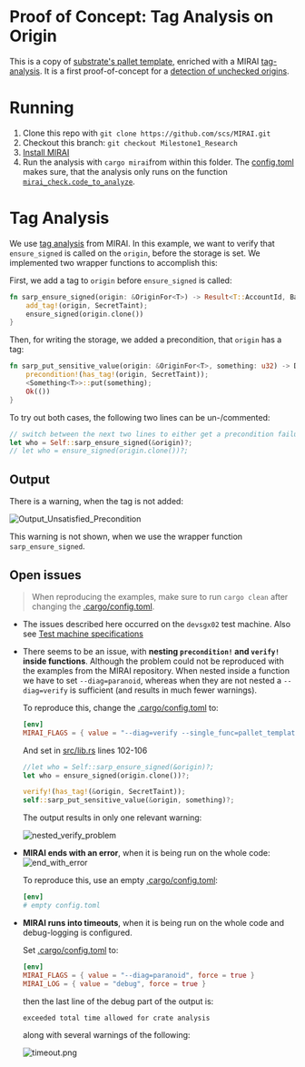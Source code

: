# Proof of Concept: Tag Analysis on Origin

This is a copy of [substrate's pallet template](https://github.com/substrate-developer-hub/substrate-node-template/tree/e0c480c0f322d0b0d1b310c93fa646fc0cfdd2df/pallets/template), enriched with a MIRAI [tag-analysis](https://github.com/facebookexperimental/MIRAI/blob/main/documentation/TagAnalysis.md). It is a first proof-of-concept for a [detection of unchecked origins](https://github.com/bhargavbh/MIRAI/blob/main/substrate_examples/incorrect-origin/description.md).

# Running

1. Clone this repo with `git clone https://github.com/scs/MIRAI.git`
2. Checkout this branch: `git checkout Milestone1_Research`
3. [Install MIRAI](https://github.com/facebookexperimental/MIRAI/blob/main/documentation/InstallationGuide.md)
4. Run the analysis with `cargo mirai`from within this folder. The [config.toml](.cargo/config.toml) makes sure, that the analysis only runs on the function [`mirai_check.code_to_analyze`](src/mirai.rs).

# Tag Analysis
We use [tag analysis](https://github.com/facebookexperimental/MIRAI/blob/main/documentation/TagAnalysis.md) from MIRAI. In this example, we want to verify that `ensure_signed` is called on the `origin`, before the storage is set. We implemented two wrapper functions to accomplish this:

First, we add a tag to `origin` before `ensure_signed` is called:

``` rust
fn sarp_ensure_signed(origin: &OriginFor<T>) -> Result<T::AccountId, BadOrigin> {
	add_tag!(origin, SecretTaint);
	ensure_signed(origin.clone())
}
```

Then, for writing the storage, we added a precondition, that `origin` has a tag:

``` rust
fn sarp_put_sensitive_value(origin: &OriginFor<T>, something: u32) -> DispatchResult {
    precondition!(has_tag!(origin, SecretTaint));
    <Something<T>>::put(something);
    Ok(())
}
```

To try out both cases, the following two lines can be un-/commented:

``` rust
// switch between the next two lines to either get a precondition failure in sarp_put_sensitive_value or not
let who = Self::sarp_ensure_signed(&origin)?;
// let who = ensure_signed(origin.clone())?;
```

## Output
There is a warning, when the tag is not added:

![Output_Unsatisfied_Precondition](UnsatisfiedPrecondition.png)

This warning is not shown, when we use the wrapper function `sarp_ensure_signed`.

## Open issues

> When reproducing the examples, make sure to run `cargo clean` after changing the [.cargo/config.toml](.cargo/config.toml).

- The issues described here occurred on the `devsgx02` test machine. Also see [Test machine specifications](../README.md#test-machines)

- There seems to be an issue, with **nesting `precondition!` and `verify!` inside functions**. Although the problem could not be reproduced with the examples from the MIRAI repository. When nested inside a function we have to set `--diag=paranoid`, whereas when they are not nested a `--diag=verify` is sufficient (and results in much fewer warnings).

  To reproduce this, change the [.cargo/config.toml](.cargo/config.toml) to:

    ``` toml
  [env]
  MIRAI_FLAGS = { value = "--diag=verify --single_func=pallet_template.mirai.mirai_check.code_to_analyze"}
    ```
  And set in [src/lib.rs](src/lib.rs) lines 102-106

  ``` rust
  //let who = Self::sarp_ensure_signed(&origin)?;
  let who = ensure_signed(origin.clone())?;

  verify!(has_tag!(&origin, SecretTaint));
  self::sarp_put_sensitive_value(&origin, something)?;
  ```
  The output results in only one relevant warning:

  ![nested_verify_problem](nested_verify_problem.png)

- **MIRAI ends with an error**, when it is being run on the whole code:
  ![end_with_error](end_with_error.png)
 
    To reproduce this, use an empty [.cargo/config.toml](.cargo/config.toml):

    ``` toml
    [env]
    # empty config.toml
    ```

- **MIRAI runs into timeouts**, when it is being run on the whole code and debug-logging is configured. 

  Set [.cargo/config.toml](.cargo/config.toml) to:
  ``` toml
  [env]
  MIRAI_FLAGS = { value = "--diag=paranoid", force = true }
  MIRAI_LOG = { value = "debug", force = true }
  ```
  then the last line of the debug part of the output is:
  ```
  exceeded total time allowed for crate analysis
  ```
  along with several warnings of the following:

  ![timeout.png](timeout.png)